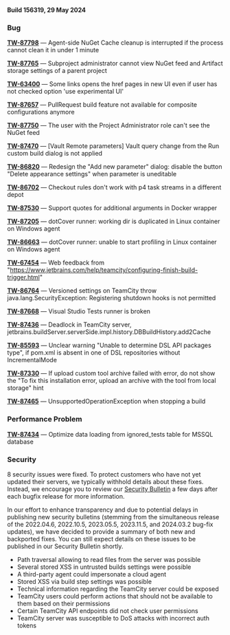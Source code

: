 [//]: # (title: TeamCity 2024.03.2 Release Notes)
[//]: # (auxiliary-id: TeamCity 2024.03.2 Release Notes)


**Build 156319, 29 May 2024**


<!--Project: TeamCity Fix versions: 2024.03.2 -{2024.03.1 (156270)} visible to: {All Users}   #Fixed #Testing -{Trunk issue}-->

### Bug

**[TW-87798](https://youtrack.jetbrains.com/issue/TW-87798/Agent-side-NuGet-Cache-cleanup-is-interrupted-if-the-process-cannot-clean-it-in-under-1-minute)** — Agent-side NuGet Cache cleanup is interrupted if the process cannot clean it in under 1 minute

**[TW-87765](https://youtrack.jetbrains.com/issue/TW-87765/Subproject-administrator-cannot-view-NuGet-feed-and-Artifact-storage-settings-of-a-parent-project)** — Subproject administrator cannot view NuGet feed and Artifact storage settings of a parent project

**[TW-63400](https://youtrack.jetbrains.com/issue/TW-63400/Some-links-opens-the-href-pages-in-new-UI-even-if-user-has-not-checked-option-use-experimental-UI)** — Some links opens the href pages in new UI even if user has not checked option 'use experimental UI'

**[TW-87657](https://youtrack.jetbrains.com/issue/TW-87657/PullRequest-build-feature-not-available-for-composite-configurations-anymore)** — PullRequest build feature not available for composite configurations anymore

**[TW-87750](https://youtrack.jetbrains.com/issue/TW-87750/The-user-with-the-Project-Administrator-role-cant-see-the-NuGet-feed)** — The user with the Project Administrator role can't see the NuGet feed

**[TW-87470](https://youtrack.jetbrains.com/issue/TW-87470/Vault-Remote-parameters-Vault-query-change-from-the-Run-custom-build-dialog-is-not-applied)** — [Vault Remote parameters] Vault query change from the Run custom build dialog is not applied

**[TW-86820](https://youtrack.jetbrains.com/issue/TW-86820/Redesign-the-Add-new-parameter-dialog-disable-the-button-Delete-appearance-settings-when-parameter-is-uneditable)** — Redesign the "Add new parameter" dialog: disable the button "Delete appearance settings" when parameter is uneditable 

**[TW-86702](https://youtrack.jetbrains.com/issue/TW-86702/Checkout-rules-dont-work-with-p4-task-streams-in-a-different-depot)** — Checkout rules don't work with p4 task streams in a different depot

**[TW-87530](https://youtrack.jetbrains.com/issue/TW-87530/Support-quotes-for-additional-arguments-in-Docker-wrapper)** — Support quotes for additional arguments in Docker wrapper

**[TW-87205](https://youtrack.jetbrains.com/issue/TW-87205/dotCover-runner-working-dir-is-duplicated-in-Linux-container-on-Windows-agent)** — dotCover runner: working dir is duplicated in Linux container on Windows agent

**[TW-86663](https://youtrack.jetbrains.com/issue/TW-86663/dotCover-runner-unable-to-start-profiling-in-Linux-container-on-Windows-agent)** — dotCover runner: unable to start profiling in Linux container on Windows agent

**[TW-67454](https://youtrack.jetbrains.com/issue/TW-67454/Web-feedback-from-https-www.jetbrains.com-help-teamcity-configuring-finish-build-trigger.html)** — Web feedback from "https://www.jetbrains.com/help/teamcity/configuring-finish-build-trigger.html"

**[TW-86764](https://youtrack.jetbrains.com/issue/TW-86764/Versioned-settings-on-TeamCity-throw-java.lang.SecurityException-Registering-shutdown-hooks-is-not-permitted)** — Versioned settings on TeamCity throw java.lang.SecurityException: Registering shutdown hooks is not permitted

**[TW-87668](https://youtrack.jetbrains.com/issue/TW-87668/Visual-Studio-Tests-runner-is-broken)** — Visual Studio Tests runner is broken

**[TW-87436](https://youtrack.jetbrains.com/issue/TW-87436/Deadlock-in-TeamCity-server-jetbrains.buildServer.serverSide.impl.history.DBBuildHistory.add2Cache)** — Deadlock in TeamCity server, jetbrains.buildServer.serverSide.impl.history.DBBuildHistory.add2Cache

**[TW-85593](https://youtrack.jetbrains.com/issue/TW-85593/Unclear-warning-Unable-to-determine-DSL-API-packages-type-if-pom.xml-is-absent-in-one-of-DSL-repositories-without)** — Unclear warning "Unable to determine DSL API packages type", if pom.xml is absent in one of DSL repositories without IncrementalMode

**[TW-87330](https://youtrack.jetbrains.com/issue/TW-87330/If-upload-custom-tool-archive-failed-with-error-do-not-show-the-To-fix-this-installation-error-upload-an-archive-with-the-tool)** — If upload custom tool archive failed with error, do not show the "To fix this installation error, upload an archive with the tool from local storage" hint

**[TW-87465](https://youtrack.jetbrains.com/issue/TW-87465/UnsupportedOperationException-when-stopping-a-build)** — UnsupportedOperationException when stopping a build


### Performance Problem

**[TW-87434](https://youtrack.jetbrains.com/issue/TW-87434/Optimize-data-loading-from-ignoredtests-table-for-MSSQL-database)** — Optimize data loading from ignored_tests table for MSSQL database

<!--Project: TeamCity Fix versions: {2024.03.2 (156319)}  #{Security Problem}  #Fixed #Testing -{Trunk issue} -bulletin-exclude -->

### Security

8 security issues were fixed. To protect customers who have not yet updated their servers, we typically withhold details about these fixes. Instead, we encourage you to review our [Security Bulletin](https://www.jetbrains.com/privacy-security/issues-fixed/?product=TeamCity) a few days after each bugfix release for more information.

In our effort to enhance transparency and due to potential delays in publishing new security bulletins (stemming from the simultaneous release of the 2022.04.6, 2022.10.5, 2023.05.5, 2023.11.5, and 2024.03.2 bug-fix updates), we have decided to provide a summary of both new and backported fixes. You can still expect details on these issues to be published in our Security Bulletin shortly.

* Path traversal allowing to read files from the server was possible
* Several stored XSS in untrusted builds settings were possible
* A third-party agent could impersonate a cloud agent
* Stored XSS via build step settings was possible
* Technical information regarding the TeamCity server could be exposed
* TeamCity users could perform actions that should not be available to them based on their permissions
* Certain TeamCity API endpoints did not check user permissions 
* TeamCity server was susceptible to DoS attacks with incorrect auth tokens
